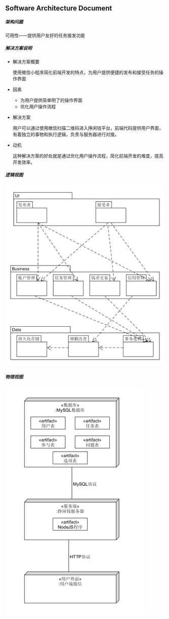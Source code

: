 ## Software Architecture Document

##### 架构问题

可用性——提供用户友好的任务接发功能



##### 解决方案说明

- 解决方案概要

  使用微信小程序简化前端开发的特点，为用户提供便捷的发布和接受任务的操作界面

- 因素

  - 为用户提供简单明了的操作界面
  - 优化用户操作流程

- 解决方案

  用户可以通过使用微信扫描二维码进入挣闲钱平台，前端代码提供用户界面，有着独立的事物和执行逻辑，负责与服务器进行对接。

- 动机

  这种解决方案的好处就是通过优化用户操作流程，简化前端开发的难度，提高开发效率。



##### 逻辑视图

![7-4-1](/images/7-4-1.png)



##### 物理视图

![7-4-2](/images/7-4-2.png)




